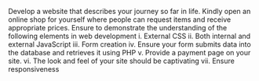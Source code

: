 Develop a website that describes your journey so far in life.
 Kindly open an online shop for
yourself where people can request items and receive appropriate prices.
Ensure to demonstrate the understanding of the following elements in web development
i. External CSS
ii. Both internal and external JavaScript
iii. Form creation
iv. Ensure your form submits data into the database and retrieves it using PHP
v. Provide a payment page on your site.
vi. The look and feel of your site should be captivating
vii. Ensure responsiveness

